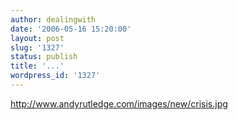 ```yaml
---
author: dealingwith
date: '2006-05-16 15:20:00'
layout: post
slug: '1327'
status: publish
title: '...'
wordpress_id: '1327'
---
```


http://www.andyrutledge.com/images/new/crisis.jpg

